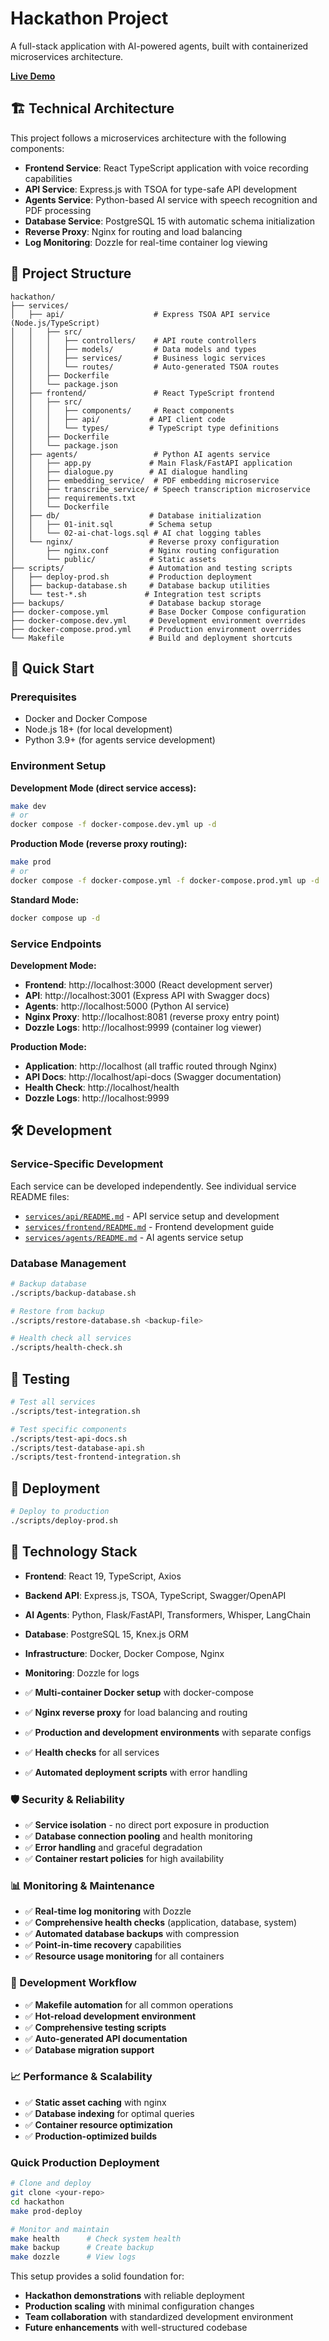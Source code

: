 # Hackathon Project

A full-stack application with AI-powered agents, built with containerized microservices architecture.

[**Live Demo**](http://65.108.32.137/)

## 🏗️ Technical Architecture

This project follows a microservices architecture with the following components:

- **Frontend Service**: React TypeScript application with voice recording capabilities
- **API Service**: Express.js with TSOA for type-safe API development
- **Agents Service**: Python-based AI service with speech recognition and PDF processing
- **Database Service**: PostgreSQL 15 with automatic schema initialization
- **Reverse Proxy**: Nginx for routing and load balancing
- **Log Monitoring**: Dozzle for real-time container log viewing

## 📁 Project Structure

```
hackathon/
├── services/
│   ├── api/                    # Express TSOA API service (Node.js/TypeScript)
│   │   ├── src/
│   │   │   ├── controllers/    # API route controllers
│   │   │   ├── models/         # Data models and types
│   │   │   ├── services/       # Business logic services
│   │   │   └── routes/         # Auto-generated TSOA routes
│   │   ├── Dockerfile
│   │   └── package.json
│   ├── frontend/               # React TypeScript frontend
│   │   ├── src/
│   │   │   ├── components/     # React components
│   │   │   ├── api/           # API client code
│   │   │   └── types/         # TypeScript type definitions
│   │   ├── Dockerfile
│   │   └── package.json
│   ├── agents/                 # Python AI agents service
│   │   ├── app.py             # Main Flask/FastAPI application
│   │   ├── dialogue.py        # AI dialogue handling
│   │   ├── embedding_service/  # PDF embedding microservice
│   │   ├── transcribe_service/ # Speech transcription microservice
│   │   ├── requirements.txt
│   │   └── Dockerfile
│   ├── db/                    # Database initialization
│   │   ├── 01-init.sql        # Schema setup
│   │   └── 02-ai-chat-logs.sql # AI chat logging tables
│   └── nginx/                 # Reverse proxy configuration
│       ├── nginx.conf         # Nginx routing configuration
│       └── public/            # Static assets
├── scripts/                   # Automation and testing scripts
│   ├── deploy-prod.sh         # Production deployment
│   ├── backup-database.sh     # Database backup utilities
│   └── test-*.sh             # Integration test scripts
├── backups/                   # Database backup storage
├── docker-compose.yml         # Base Docker Compose configuration
├── docker-compose.dev.yml     # Development environment overrides
├── docker-compose.prod.yml    # Production environment overrides
└── Makefile                   # Build and deployment shortcuts
```

## 🚀 Quick Start

### Prerequisites

- Docker and Docker Compose
- Node.js 18+ (for local development)
- Python 3.9+ (for agents service development)

### Environment Setup

**Development Mode (direct service access):**
```bash
make dev
# or
docker compose -f docker-compose.dev.yml up -d
```

**Production Mode (reverse proxy routing):**
```bash
make prod
# or
docker compose -f docker-compose.yml -f docker-compose.prod.yml up -d
```

**Standard Mode:**
```bash
docker compose up -d
```

### Service Endpoints

**Development Mode:**
- **Frontend**: http://localhost:3000 (React development server)
- **API**: http://localhost:3001 (Express API with Swagger docs)
- **Agents**: http://localhost:5000 (Python AI service)
- **Nginx Proxy**: http://localhost:8081 (reverse proxy entry point)
- **Dozzle Logs**: http://localhost:9999 (container log viewer)

**Production Mode:**
- **Application**: http://localhost (all traffic routed through Nginx)
- **API Docs**: http://localhost/api-docs (Swagger documentation)
- **Health Check**: http://localhost/health
- **Dozzle Logs**: http://localhost:9999

## 🛠️ Development

### Service-Specific Development

Each service can be developed independently. See individual service README files:

- [`services/api/README.md`](services/api/README.md) - API service setup and development
- [`services/frontend/README.md`](services/frontend/README.md) - Frontend development guide
- [`services/agents/README.md`](services/agents/README.md) - AI agents service setup

### Database Management

```bash
# Backup database
./scripts/backup-database.sh

# Restore from backup
./scripts/restore-database.sh <backup-file>

# Health check all services
./scripts/health-check.sh
```

## 🧪 Testing

```bash
# Test all services
./scripts/test-integration.sh

# Test specific components
./scripts/test-api-docs.sh
./scripts/test-database-api.sh
./scripts/test-frontend-integration.sh
```

## 🚀 Deployment

```bash
# Deploy to production
./scripts/deploy-prod.sh
```

## 📖 Technology Stack

- **Frontend**: React 19, TypeScript, Axios
- **Backend API**: Express.js, TSOA, TypeScript, Swagger/OpenAPI
- **AI Agents**: Python, Flask/FastAPI, Transformers, Whisper, LangChain
- **Database**: PostgreSQL 15, Knex.js ORM
- **Infrastructure**: Docker, Docker Compose, Nginx
- **Monitoring**: Dozzle for logs


- ✅ **Multi-container Docker setup** with docker-compose
- ✅ **Nginx reverse proxy** for load balancing and routing
- ✅ **Production and development environments** with separate configs
- ✅ **Health checks** for all services
- ✅ **Automated deployment scripts** with error handling

### 🛡️ Security & Reliability
- ✅ **Service isolation** - no direct port exposure in production
- ✅ **Database connection pooling** and health monitoring
- ✅ **Error handling** and graceful degradation
- ✅ **Container restart policies** for high availability

### 📊 Monitoring & Maintenance
- ✅ **Real-time log monitoring** with Dozzle
- ✅ **Comprehensive health checks** (application, database, system)
- ✅ **Automated database backups** with compression
- ✅ **Point-in-time recovery** capabilities
- ✅ **Resource usage monitoring** for all containers

### 🚀 Development Workflow
- ✅ **Makefile automation** for all common operations
- ✅ **Hot-reload development environment**
- ✅ **Comprehensive testing scripts**
- ✅ **Auto-generated API documentation**
- ✅ **Database migration support**

### 📈 Performance & Scalability
- ✅ **Static asset caching** with nginx
- ✅ **Database indexing** for optimal queries
- ✅ **Container resource optimization**
- ✅ **Production-optimized builds**

### Quick Production Deployment
```bash
# Clone and deploy
git clone <your-repo>
cd hackathon
make prod-deploy

# Monitor and maintain
make health      # Check system health
make backup      # Create backup
make dozzle      # View logs
```

This setup provides a solid foundation for:
- **Hackathon demonstrations** with reliable deployment
- **Production scaling** with minimal configuration changes
- **Team collaboration** with standardized development environment
- **Future enhancements** with well-structured codebase
